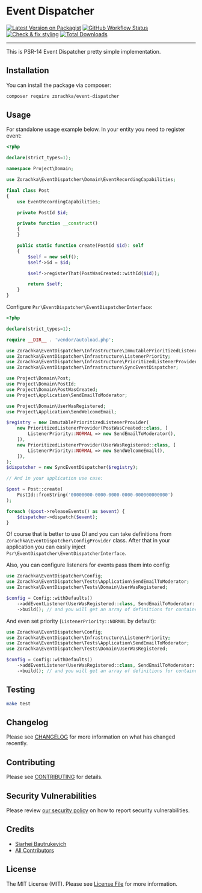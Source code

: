 # Event Dispatcher

[![Latest Version on Packagist](https://img.shields.io/packagist/v/zorachka/event-dispatcher.svg?style=flat-square)](https://packagist.org/packages/zorachka/event-dispatcher)
[![GitHub Workflow Status](https://img.shields.io/github/workflow/status/zorachka/event-dispatcher/run-tests?label=tests)](https://github.com/zorachka/event-dispatcher/actions/workflows/run-tests.yml)
[![Check & fix styling](https://github.com/zorachka/event-dispatcher/workflows/Check%20&%20fix%20styling/badge.svg)](https://github.com/zorachka/event-dispatcher/actions/workflows/php-cs-fixer.yml)
[![Total Downloads](https://img.shields.io/packagist/dt/zorachka/event-dispatcher.svg?style=flat-square)](https://packagist.org/packages/zorachka/event-dispatcher)

---

This is PSR-14 Event Dispatcher pretty simple implementation.

## Installation

You can install the package via composer:

```bash
composer require zorachka/event-dispatcher
```

## Usage

For standalone usage example below. In your entity you need to register event:

```php
<?php

declare(strict_types=1);

namespace Project\Domain;

use Zorachka\EventDispatcher\Domain\EventRecordingCapabilities;

final class Post
{
    use EventRecordingCapabilities;

    private PostId $id;

    private function __construct()
    {
    }

    public static function create(PostId $id): self
    {
        $self = new self();
        $self->id = $id;

        $self->registerThat(PostWasCreated::withId($id));

        return $self;
    }
}

```

Configure `Psr\EventDispatcher\EventDispatcherInterface`:

```php
<?php

declare(strict_types=1);

require __DIR__ . 'vendor/autoload.php';

use Zorachka\EventDispatcher\Infrastructure\ImmutablePrioritizedListenerProvider;
use Zorachka\EventDispatcher\Infrastructure\ListenerPriority;
use Zorachka\EventDispatcher\Infrastructure\PrioritizedListenerProvider;
use Zorachka\EventDispatcher\Infrastructure\SyncEventDispatcher;

use Project\Domain\Post;
use Project\Domain\PostId;
use Project\Domain\PostWasCreated;
use Project\Application\SendEmailToModerator;

use Project\Domain\UserWasRegistered;
use Project\Application\SendWelcomeEmail;

$registry = new ImmutablePrioritizedListenerProvider(
    new PrioritizedListenerProvider(PostWasCreated::class, [
        ListenerPriority::NORMAL => new SendEmailToModerator(),
    ]),
    new PrioritizedListenerProvider(UserWasRegistered::class, [
        ListenerPriority::NORMAL => new SendWelcomeEmail(), 
    ]),
);
$dispatcher = new SyncEventDispatcher($registry);

// And in your application use case:

$post = Post::create(
    PostId::fromString('00000000-0000-0000-0000-000000000000')
);

foreach ($post->releaseEvents() as $event) {
    $dispatcher->dispatch($event);
}

```

Of course that is better to use DI and you can take 
definitions from `Zorachka\EventDispatcher\ConfigProvider` class. 
After that in your application you can easily inject `Psr\EventDispatcher\EventDispatcherInterface`.

Also, you can configure listeners for events pass them into config:

```php
use Zorachka\EventDispatcher\Config;
use Zorachka\EventDispatcher\Tests\Application\SendEmailToModerator;
use Zorachka\EventDispatcher\Tests\Domain\UserWasRegistered;

$config = Config::withDefaults()
    ->addEventListener(UserWasRegistered::class, SendEmailToModerator::class)
    ->build(); // and you will get an array of definitions for container

```

And even set priority (`ListenerPriority::NORMAL` by default):

```php
use Zorachka\EventDispatcher\Config;
use Zorachka\EventDispatcher\Infrastructure\ListenerPriority;
use Zorachka\EventDispatcher\Tests\Application\SendEmailToModerator;
use Zorachka\EventDispatcher\Tests\Domain\UserWasRegistered;

$config = Config::withDefaults()
    ->addEventListener(UserWasRegistered::class, SendEmailToModerator::class, ListenerPriority::HIGH)
    ->build(); // and you will get an array of definitions for container

```

## Testing

```bash
make test
```

## Changelog

Please see [CHANGELOG](CHANGELOG.md) for more information on what has changed recently.

## Contributing

Please see [CONTRIBUTING](.github/CONTRIBUTING.md) for details.

## Security Vulnerabilities

Please review [our security policy](../../security/policy) on how to report security vulnerabilities.

## Credits

- [Siarhei Bautrukevich](https://github.com/bautrukevich)
- [All Contributors](../../contributors)

## License

The MIT License (MIT). Please see [License File](LICENSE.md) for more information.
